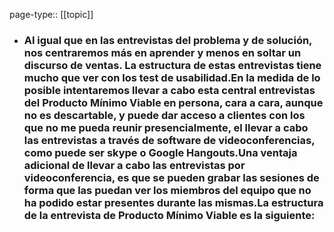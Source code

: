 page-type:: [[topic]]
- ### Al igual que en las entrevistas del problema y de solución, nos centraremos más en aprender y menos en soltar un discurso de ventas. La estructura de estas entrevistas tiene mucho que ver con los test de usabilidad.En la medida de lo posible intentaremos llevar a cabo esta central entrevistas del Producto Mínimo Viable en persona, cara a cara, aunque no es descartable, y puede dar acceso a clientes con los que no me pueda reunir presencialmente, el llevar a cabo las entrevistas a través de software de videoconferencias, como puede ser skype o Google Hangouts.Una ventaja adicional de llevar a cabo las entrevistas por videoconferencia, es que se pueden grabar las sesiones de forma que las puedan ver los miembros del equipo que no ha podido estar presentes durante las mismas.La estructura de la entrevista de Producto Mínimo Viable es la siguiente:



